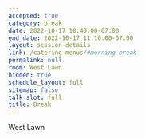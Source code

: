 ```yaml
---
accepted: true
category: break
date: 2022-10-17 10:40:00-07:00
end_date: 2022-10-17 11:10:00-07:00
layout: session-details
link: /catering-menus/#morning-break
permalink: null
room: West Lawn
hidden: true
schedule_layout: full
sitemap: false
talk_slot: full
title: Break
---
```


West Lawn

